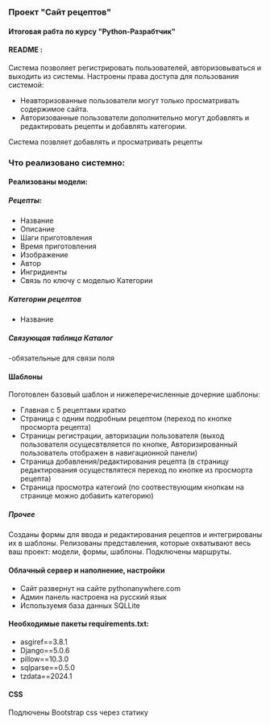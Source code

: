 ### Проект "Сайт рецептов"
#### Итоговая рабта по курсу "Python-Разрабтчик"

#### README :
Система позволяет регистрировать пользователей, авторизовываться и выходить из системы.
Настроены права доступа для пользования системой:
- Неавторизованные пользователи могут только просматривать содержимое сайта.
- Авторизованные пользователи дополнительно могут добавлять и редактировать рецепты и добавлять категории.

Система позвляет добавлять и просматривать рецепты


### Что реализовано системно:
#### Реализованы модели:
##### Рецепты:
- Название
- Описание
- Шаги приготовления
- Время приготовления
- Изображение
- Автор
- Ингридиенты
- Связь по ключу с моделью Категории


##### Категории рецептов
- Название

#####  Связующая таблица Каталог
-обязательные для связи поля

#### Шаблоны
Поготовлен базовый шаблон и нижеперечисленные дочерние шаблоны:
- Главная с 5 рецептами кратко
- Страница с одним подробным рецептом (переход по кнопке просморта рецепта)
- Страницы регистрации, авторизации пользователя (выход пользователя осущесвтвляется по кнопке,
Авторизированный пользователь отображен в навигационной панели)
- Страница добавления/редактирования рецепта (в страницу редактирования осуществлятеся переход по кнопке из просморта рецепта)
- Страница просмотра категоий (по соотвествующим кнопкам на странице можно добавить категорию)


##### Прочее
Созданы формы для ввода и редактирования рецептов и интегрированы их в шаблоны.
Релизованы представления, которые охватывают весь ваш проект: модели, формы, шаблоны.
Подключены маршруты.

#### Облачный сервер и наполнение, настройки
- Сайт развернут на сайте pythonanywhere.com
- Админ панель настроена на русский язык
- Используемя база данных SQLLite

#### Необходимые пакеты requirements.txt:
- asgiref==3.8.1
- Django==5.0.6
- pillow==10.3.0
- sqlparse==0.5.0
- tzdata==2024.1

#### СSS
Подлючены Bootstrap css через статику